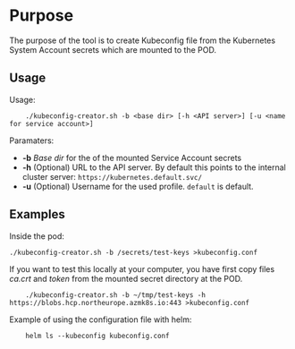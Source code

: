 # Purpose

The purpose of the tool is to create Kubeconfig file from the
Kubernetes System Account secrets which are mounted to the POD.

## Usage

Usage:
```
    ./kubeconfig-creator.sh -b <base dir> [-h <API server>] [-u <name for service account>] 
```

Paramaters:
* **-b** *Base dir* for the of the mounted Service Account secrets
* **-h** (Optional) URL to the API server. By default this points to
  the internal cluster server: `https://kubernetes.default.svc/`
* **-u** (Optional) Username for the used profile. `default` is default.

## Examples

Inside the pod:
```
./kubeconfig-creator.sh -b /secrets/test-keys >kubeconfig.conf
```

If you want to test this locally at your computer, you have first 
copy files _ca.crt_ and _token_ from the mounted secret directory at the POD. 

```
    ./kubeconfig-creator.sh -b ~/tmp/test-keys -h https://blobs.hcp.northeurope.azmk8s.io:443 >kubeconfig.conf
```

Example of using the configuration file with helm:
```
    helm ls --kubeconfig kubeconfig.conf
``` 

